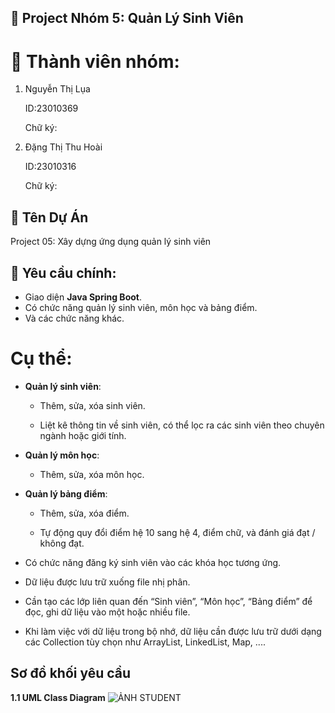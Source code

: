 ## 📘 Project Nhóm 5: Quản Lý Sinh Viên

# 👥 Thành viên nhóm:

1. Nguyễn Thị Lụa

   ID:23010369

   Chữ ký:

2. Đặng Thị Thu Hoài
   
   ID:23010316

   Chữ ký:

## 🧾 Tên Dự Án

Project 05: Xây dựng ứng dụng quản lý sinh viên

## 🎯 Yêu cầu chính:

- Giao diện <b>Java Spring Boot</b>.
- Có chức năng quản lý sinh viên, môn học và bảng điểm.
- Và các chức năng khác.

# Cụ thể:
- **Quản lý sinh viên**:

    + Thêm, sửa, xóa sinh viên.

    + Liệt kê thông tin về sinh viên, có thể lọc ra các sinh viên theo chuyên ngành hoặc giới tính.

- **Quản lý môn học**:

    + Thêm, sửa, xóa môn học.

- **Quản lý bảng điểm**:

    + Thêm, sửa, xóa điểm.

    + Tự động quy đổi điểm hệ 10 sang hệ 4, điểm chữ, và đánh giá đạt / không đạt.

- Có chức năng đăng ký sinh viên vào các khóa học tương ứng.

- Dữ liệu được lưu trữ xuống file nhị phân.
- Cần tạo các lớp liên quan đến “Sinh viên”, “Môn học”, “Bảng điểm” để đọc, ghi dữ liệu vào một hoặc nhiều file.
- Khi làm việc với dữ liệu trong bộ nhớ, dữ liệu cần được lưu trữ dưới dạng các Collection tùy chọn như ArrayList, LinkedList, Map, ....

## Sơ đồ khối yêu cầu
**1.1 UML Class Diagram**
![ẢNH STUDENT](https://github.com/user-attachments/assets/a6998f6a-7109-4c8b-8a08-d3e44bb9ff25)


